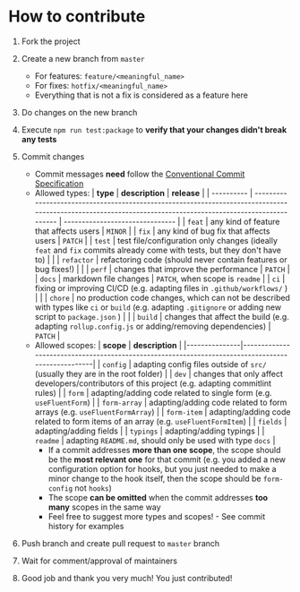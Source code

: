 # How to contribute

1. Fork the project
2. Create a new branch from `master`
   - For features: `feature/<meaningful_name>`
   - For fixes: `hotfix/<meaningful_name>`
   - Everything that is not a fix is considered as a feature here
3. Do changes on the new branch
4. Execute `npm run test:package` to **verify that your changes didn't break any tests**
5. Commit changes

   - Commit messages **need** follow the [Conventional Commit Specification](https://www.conventionalcommits.org/)
   - Allowed types:
     | **type** | **description** | **release** |
     | ---------- | ----------------------------------------------------------------------------------------------------------------------------------------------------------- | ------------------------------- |
     | `feat` | any kind of feature that affects users | `MINOR` |
     | `fix` | any kind of bug fix that affects users | `PATCH` |
     | `test` | test file/configuration only changes (ideally `feat` and `fix` commits already come with tests, but they don't have to) | |
     | `refactor` | refactoring code (should never contain features or bug fixes!) | |
     | `perf` | changes that improve the performance | `PATCH` |
     | `docs` | markdown file changes | `PATCH`, when scope is `readme` |
     | `ci` | fixing or improving CI/CD (e.g. adapting files in `.github/workflows/` ) | |
     | `chore` | no production code changes, which can not be described with types like `ci` or `build` (e.g. adapting `.gitignore` or adding new script to `package.json` ) | |
     | `build` | changes that affect the build (e.g. adapting `rollup.config.js` or adding/removing dependencies) | `PATCH` |
   - Allowed scopes:
     | **scope** | **description** |
     |---------------|---------------------------------------------------------------------------------------------------|
     | `config` | adapting config files outside of `src/` (usually they are in the root folder) |
     | `dev` | changes that only affect developers/contributors of this project (e.g. adapting commitlint rules) |
     | `form` | adapting/adding code related to single form (e.g. `useFluentForm`) |
     | `form-array` | adapting/adding code related to form arrays (e.g. `useFluentFormArray`) |
     | `form-item` | adapting/adding code related to form items of an array (e.g. `useFluentFormItem`) |
     | `fields` | adapting/adding fields |
     | `typings` | adapting/adding typings |
     | `readme` | adapting `README.md`, should only be used with type `docs` |
     - If a commit addresses **more than one scope**, the scope should be the **most relevant one** for that commit (e.g. you added a new configuration option for hooks, but you just needed to make a minor change to the hook itself, then the scope should be `form-config` not `hooks`)
     - The scope **can be omitted** when the commit addresses **too many** scopes in the same way
     - Feel free to suggest more types and scopes! - See commit history for examples

6. Push branch and create pull request to `master` branch
7. Wait for comment/approval of maintainers
8. Good job and thank you very much! You just contributed!
